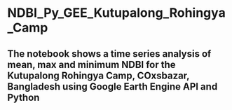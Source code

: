 # NDBI_Py_GEE_Kutupalong_Rohingya_Camp

## The notebook shows a time series analysis of mean, max and minimum NDBI for the Kutupalong Rohingya Camp, COxsbazar, Bangladesh using Google Earth Engine API and Python
